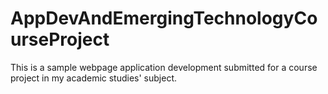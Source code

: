 # AppDevAndEmergingTechnologyCourseProject
This is a sample webpage application development submitted for a course project in my academic studies' subject.
